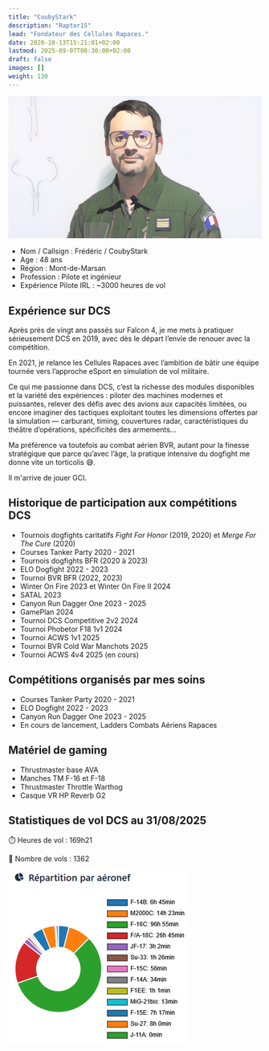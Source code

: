 ```yaml
---
title: "CoubyStark"
description: "Raptor15"
lead: "Fondateur des Cellules Rapaces."
date: 2020-10-13T15:21:01+02:00
lastmod: 2025-09-07T08:30:00+02:00
draft: false
images: []
weight: 130
---
```


![CoubyStark](CoubyStark.jpg)

- Nom / Callsign : Frédéric / CoubyStark
- Age : 48 ans
- Région : Mont-de-Marsan
- Profession : Pilote et ingénieur
- Expérience Pilote IRL : ~3000 heures de vol

## Expérience sur DCS
Après près de vingt ans passés sur Falcon 4, je me mets à pratiquer sérieusement DCS en 2019, avec dès le départ l’envie de renouer avec la compétition.

En 2021, je relance les Cellules Rapaces avec l’ambition de bâtir une équipe tournée vers l’approche eSport en simulation de vol militaire.

Ce qui me passionne dans DCS, c’est la richesse des modules disponibles et la variété des expériences : piloter des machines modernes et puissantes, relever des défis avec des avions aux capacités limitées, ou encore imaginer des tactiques exploitant toutes les dimensions offertes par la simulation — carburant, timing, couvertures radar, caractéristiques du théâtre d’opérations, spécificités des armements...

Ma préférence va toutefois au combat aérien BVR, autant pour la finesse stratégique que parce qu’avec l’âge, la pratique intensive du dogfight me donne vite un torticolis 😅.

Il m'arrive de jouer GCI.

## Historique de participation aux compétitions DCS
- Tournois dogfights caritatifs *Fight For Honor* (2019, 2020) et *Merge For The Cure* (2020)
- Courses Tanker Party 2020 - 2021
- Tournois dogfights BFR (2020 à 2023)
- ELO Dogfight 2022 - 2023
- Tournoi BVR BFR (2022, 2023)
- Winter On Fire 2023 et Winter On Fire II 2024
- SATAL 2023
- Canyon Run Dagger One 2023 - 2025
- GamePlan 2024
- Tournoi DCS Competitive 2v2 2024
- Tournoi Phobetor F18 1v1 2024
- Tournoi ACWS 1v1 2025
- Tournoi BVR Cold War Manchots 2025
- Tournoi ACWS 4v4 2025 (en cours)

## Compétitions organisés par mes soins
- Courses Tanker Party 2020 - 2021
- ELO Dogfight 2022 - 2023
- Canyon Run Dagger One 2023 - 2025
- En cours de lancement, Ladders Combats Aériens Rapaces

## Matériel de gaming
- Thrustmaster base AVA
- Manches TM F-16 et F-18
- Thrustmaster Throttle Warthog
- Casque VR HP Reverb G2

## Statistiques de vol DCS au 31/08/2025
⏱️ Heures de vol : 169h21

🛫 Nombre de vols : 1362

![CoubyStark avions](coubystark-avions.png)

